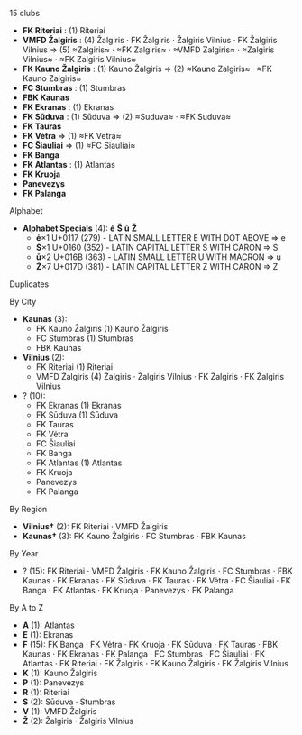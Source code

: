 15 clubs

- **FK Riteriai** : (1) Riteriai
- **VMFD Žalgiris** : (4) Žalgiris · FK Žalgiris · Žalgiris Vilnius · FK Žalgiris Vilnius ⇒ (5) ≈Zalgiris≈ · ≈FK Zalgiris≈ · ≈VMFD Zalgiris≈ · ≈Zalgiris Vilnius≈ · ≈FK Zalgiris Vilnius≈
- **FK Kauno Žalgiris** : (1) Kauno Žalgiris ⇒ (2) ≈Kauno Zalgiris≈ · ≈FK Kauno Zalgiris≈
- **FC Stumbras** : (1) Stumbras
- **FBK Kaunas**
- **FK Ekranas** : (1) Ekranas
- **FK Sūduva** : (1) Sūduva ⇒ (2) ≈Suduva≈ · ≈FK Suduva≈
- **FK Tauras**
- **FK Vėtra** ⇒ (1) ≈FK Vetra≈
- **FC Šiauliai** ⇒ (1) ≈FC Siauliai≈
- **FK Banga**
- **FK Atlantas** : (1) Atlantas
- **FK Kruoja**
- **Panevezys**
- **FK Palanga**




Alphabet

- **Alphabet Specials** (4):  **ė**  **Š**  **ū**  **Ž** 
  - **ė**×1 U+0117 (279) - LATIN SMALL LETTER E WITH DOT ABOVE ⇒ e
  - **Š**×1 U+0160 (352) - LATIN CAPITAL LETTER S WITH CARON ⇒ S
  - **ū**×2 U+016B (363) - LATIN SMALL LETTER U WITH MACRON ⇒ u
  - **Ž**×7 U+017D (381) - LATIN CAPITAL LETTER Z WITH CARON ⇒ Z




Duplicates





By City

- **Kaunas** (3): 
  - FK Kauno Žalgiris  (1) Kauno Žalgiris
  - FC Stumbras  (1) Stumbras
  - FBK Kaunas 
- **Vilnius** (2): 
  - FK Riteriai  (1) Riteriai
  - VMFD Žalgiris  (4) Žalgiris · Žalgiris Vilnius · FK Žalgiris · FK Žalgiris Vilnius
- ? (10): 
  - FK Ekranas  (1) Ekranas
  - FK Sūduva  (1) Sūduva
  - FK Tauras 
  - FK Vėtra 
  - FC Šiauliai 
  - FK Banga 
  - FK Atlantas  (1) Atlantas
  - FK Kruoja 
  - Panevezys 
  - FK Palanga 




By Region

- **Vilnius†** (2):   FK Riteriai · VMFD Žalgiris
- **Kaunas†** (3):   FK Kauno Žalgiris · FC Stumbras · FBK Kaunas




By Year

- ? (15):   FK Riteriai · VMFD Žalgiris · FK Kauno Žalgiris · FC Stumbras · FBK Kaunas · FK Ekranas · FK Sūduva · FK Tauras · FK Vėtra · FC Šiauliai · FK Banga · FK Atlantas · FK Kruoja · Panevezys · FK Palanga






By A to Z

- **A** (1): Atlantas
- **E** (1): Ekranas
- **F** (15): FK Banga · FK Vėtra · FK Kruoja · FK Sūduva · FK Tauras · FBK Kaunas · FK Ekranas · FK Palanga · FC Stumbras · FC Šiauliai · FK Atlantas · FK Riteriai · FK Žalgiris · FK Kauno Žalgiris · FK Žalgiris Vilnius
- **K** (1): Kauno Žalgiris
- **P** (1): Panevezys
- **R** (1): Riteriai
- **S** (2): Sūduva · Stumbras
- **V** (1): VMFD Žalgiris
- **Ž** (2): Žalgiris · Žalgiris Vilnius




